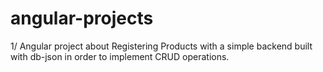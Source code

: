 # angular-projects

1/ Angular project about Registering Products with a simple backend built with db-json in order to implement CRUD operations.
